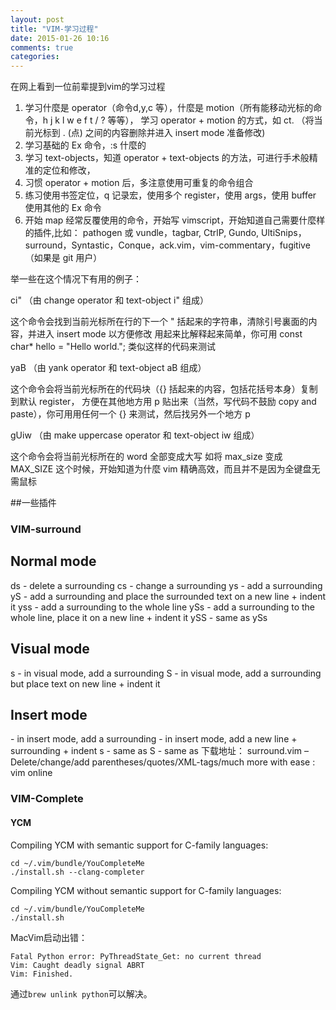 ```yaml
---
layout: post
title: "VIM-学习过程"
date: 2015-01-26 10:16
comments: true
categories: 
---
```


在网上看到一位前辈提到vim的学习过程

1. 学习什麼是 operator（命令d,y,c 等），什麼是 motion（所有能移动光标的命令，h j k l w e f t / ? 等等），
学习 operator + motion 的方式，如 ct. （将当前光标到 . (点) 之间的内容删除并进入 insert mode 准备修改)
2. 学习基础的 Ex 命令，:s 什麼的
3. 学习 text-objects，知道 operator + text-objects 的方法，可进行手术般精准的定位和修改，
4. 习惯 operator + motion 后，多注意使用可重复的命令组合
5. 练习使用书签定位，q 记录宏，使用多个 register，使用 args，使用 buffer 使用其他的 Ex 命令
6. 开始 map 经常反覆使用的命令，开始写 vimscript，开始知道自己需要什麼样的插件,比如： pathogen 或 vundle，tagbar, CtrlP, Gundo, UltiSnips，surround，Syntastic，Conque，ack.vim，vim-commentary，fugitive（如果是 git 用户）

举一些在这个情况下有用的例子：

ci" （由 change operator 和 text-object i" 组成）

这个命令会找到当前光标所在行的下一个 " 括起来的字符串，清除引号裏面的内容，并进入 insert mode 以方便修改
用起来比解释起来简单，你可用 const char* hello = "Hello world."; 类似这样的代码来测试

yaB （由 yank operator 和 text-object aB 组成）

这个命令会将当前光标所在的代码块（{} 括起来的内容，包括花括号本身）复制到默认 register，
方便在其他地方用 p 贴出来（当然，写代码不鼓励 copy and paste），你可用用任何一个 {} 来测试，然后找另外一个地方 p

gUiw （由 make uppercase operator 和 text-object iw 组成）

这个命令会将当前光标所在的 word 全部变成大写
如将 max_size 变成 MAX_SIZE
这个时候，开始知道为什麼 vim 精确高效，而且并不是因为全键盘无需鼠标

##一些插件

### VIM-surround

Normal mode
-----------
ds  - delete a surrounding
cs  - change a surrounding
ys  - add a surrounding
yS  - add a surrounding and place the surrounded text on a new line + indent it
yss - add a surrounding to the whole line
ySs - add a surrounding to the whole line, place it on a new line + indent it
ySS - same as ySs

Visual mode
-----------
s   - in visual mode, add a surrounding
S   - in visual mode, add a surrounding but place text on new line + indent it

Insert mode
-----------
<CTRL-s> - in insert mode, add a surrounding
<CTRL-s><CTRL-s> - in insert mode, add a new line + surrounding + indent
<CTRL-g>s - same as <CTRL-s>
<CTRL-g>S - same as <CTRL-s><CTRL-s>
下载地址：
surround.vim – Delete/change/add parentheses/quotes/XML-tags/much more with ease : vim online


### VIM-Complete


#### YCM

Compiling YCM with semantic support for C-family languages:

    cd ~/.vim/bundle/YouCompleteMe
    ./install.sh --clang-completer

Compiling YCM without semantic support for C-family languages:

    cd ~/.vim/bundle/YouCompleteMe
    ./install.sh

MacVim启动出错：

    Fatal Python error: PyThreadState_Get: no current thread
    Vim: Caught deadly signal ABRT
    Vim: Finished.
    
通过`brew unlink python`可以解决。


[ovsoil]:    http://blog.ovsoil.com  "OVSOIL"
<!-- create time: 2015-01-26 21:47:41  -->
